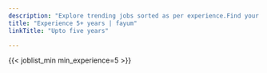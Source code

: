 ```yaml
---
description: "Explore trending jobs sorted as per experience.Find your next career opportunity on Fayum"
title: "Experience 5+ years | fayum"
linkTitle: "Upto five years"

---
```



{{< joblist_min min_experience=5 >}}